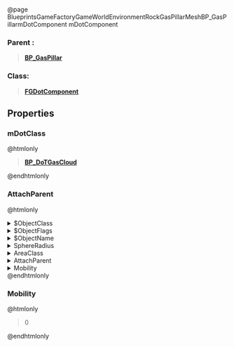@page BlueprintsGameFactoryGameWorldEnvironmentRockGasPillarMeshBP_GasPillarmDotComponent mDotComponent
### Parent :
<b><a href="_blueprints_game_factory_game_world_environment_rock_gas_pillar_mesh_b_p__gas_pillar.html"><blockquote>BP_GasPillar</blockquote></a></b>
### Class:
<b><a href="_class_script_f_g_dot_component.html"><blockquote>FGDotComponent</blockquote></a></b>
## Properties
### mDotClass
@htmlonly
<b><a href="_blueprints_game_factory_game_world_hazard_gas_cloud_b_p__do_t_gas_cloud.html"><blockquote>BP_DoTGasCloud</blockquote></a></b>
@endhtmlonly

### AttachParent
@htmlonly
<details>
 <summary>$ObjectClass</summary>
<b><a href="_class_script_sphere_component.html"><blockquote>SphereComponent</blockquote></a></b>
</details>
<details>
 <summary>$ObjectFlags</summary>
<blockquote>2883617</blockquote>
</details>
<details>
 <summary>$ObjectName</summary>
<blockquote>OverlapBox</blockquote>
</details>
<details>
 <summary>SphereRadius</summary>
<blockquote>2000</blockquote>
</details>
<details>
 <summary>AreaClass</summary>
<b><a href="_class_script_nav_area__obstacle.html"><blockquote>NavArea_Obstacle</blockquote></a></b>
</details>
<details>
 <summary>AttachParent</summary>
<details>
 <summary>$ObjectClass</summary>
<b><a href="_class_script_static_mesh_component.html"><blockquote>StaticMeshComponent</blockquote></a></b>
</details>
<details>
 <summary>$ObjectFlags</summary>
<blockquote>2883617</blockquote>
</details>
<details>
 <summary>$ObjectName</summary>
<blockquote>Mesh</blockquote>
</details>
<details>
 <summary>Mobility</summary>
<blockquote>0</blockquote>
</details>
</details>
<details>
 <summary>Mobility</summary>
<blockquote>0</blockquote>
</details>
@endhtmlonly

### Mobility
@htmlonly
<blockquote>0</blockquote>
@endhtmlonly

